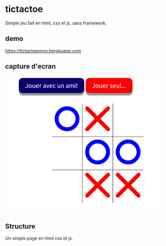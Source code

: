 # tictactoe 

Simple jeu fait en html, css et js, sans framework.

## demo 

https://tictactoeyoyo.herokuapp.com

## capture d'ecran

![Screenshot2](./screenshots/game.png)

## Structure

Un simple page en html css et js.

